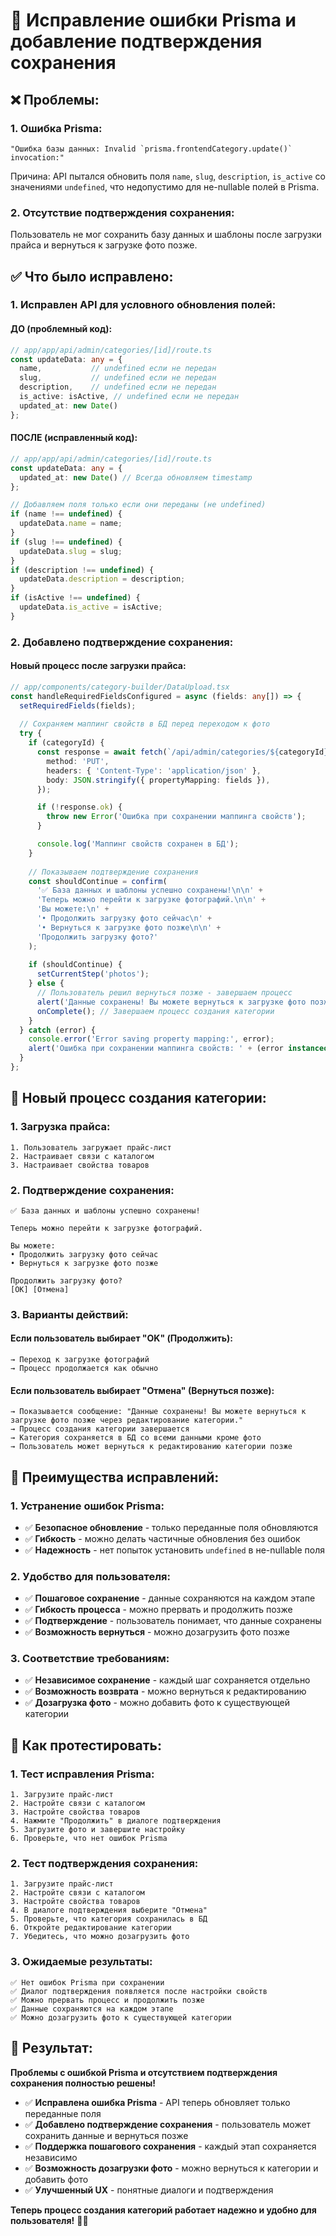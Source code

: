 # 🔧 Исправление ошибки Prisma и добавление подтверждения сохранения

## ❌ **Проблемы:**

### **1. Ошибка Prisma:**
```
"Ошибка базы данных: Invalid `prisma.frontendCategory.update()` invocation:"
```
Причина: API пытался обновить поля `name`, `slug`, `description`, `is_active` со значениями `undefined`, что недопустимо для не-nullable полей в Prisma.

### **2. Отсутствие подтверждения сохранения:**
Пользователь не мог сохранить базу данных и шаблоны после загрузки прайса и вернуться к загрузке фото позже.

## ✅ **Что было исправлено:**

### **1. Исправлен API для условного обновления полей:**

#### **ДО (проблемный код):**
```typescript
// app/app/api/admin/categories/[id]/route.ts
const updateData: any = {
  name,           // undefined если не передан
  slug,           // undefined если не передан  
  description,    // undefined если не передан
  is_active: isActive, // undefined если не передан
  updated_at: new Date()
};
```

#### **ПОСЛЕ (исправленный код):**
```typescript
// app/app/api/admin/categories/[id]/route.ts
const updateData: any = {
  updated_at: new Date() // Всегда обновляем timestamp
};

// Добавляем поля только если они переданы (не undefined)
if (name !== undefined) {
  updateData.name = name;
}
if (slug !== undefined) {
  updateData.slug = slug;
}
if (description !== undefined) {
  updateData.description = description;
}
if (isActive !== undefined) {
  updateData.is_active = isActive;
}
```

### **2. Добавлено подтверждение сохранения:**

#### **Новый процесс после загрузки прайса:**
```typescript
// app/components/category-builder/DataUpload.tsx
const handleRequiredFieldsConfigured = async (fields: any[]) => {
  setRequiredFields(fields);
  
  // Сохраняем маппинг свойств в БД перед переходом к фото
  try {
    if (categoryId) {
      const response = await fetch(`/api/admin/categories/${categoryId}`, {
        method: 'PUT',
        headers: { 'Content-Type': 'application/json' },
        body: JSON.stringify({ propertyMapping: fields }),
      });

      if (!response.ok) {
        throw new Error('Ошибка при сохранении маппинга свойств');
      }

      console.log('Маппинг свойств сохранен в БД');
    }
    
    // Показываем подтверждение сохранения
    const shouldContinue = confirm(
      '✅ База данных и шаблоны успешно сохранены!\n\n' +
      'Теперь можно перейти к загрузке фотографий.\n\n' +
      'Вы можете:\n' +
      '• Продолжить загрузку фото сейчас\n' +
      '• Вернуться к загрузке фото позже\n\n' +
      'Продолжить загрузку фото?'
    );
    
    if (shouldContinue) {
      setCurrentStep('photos');
    } else {
      // Пользователь решил вернуться позже - завершаем процесс
      alert('Данные сохранены! Вы можете вернуться к загрузке фото позже через редактирование категории.');
      onComplete(); // Завершаем процесс создания категории
    }
  } catch (error) {
    console.error('Error saving property mapping:', error);
    alert('Ошибка при сохранении маппинга свойств: ' + (error instanceof Error ? error.message : 'Неизвестная ошибка'));
  }
};
```

## 🔄 **Новый процесс создания категории:**

### **1. Загрузка прайса:**
```
1. Пользователь загружает прайс-лист
2. Настраивает связи с каталогом
3. Настраивает свойства товаров
```

### **2. Подтверждение сохранения:**
```
✅ База данных и шаблоны успешно сохранены!

Теперь можно перейти к загрузке фотографий.

Вы можете:
• Продолжить загрузку фото сейчас
• Вернуться к загрузке фото позже

Продолжить загрузку фото?
[OK] [Отмена]
```

### **3. Варианты действий:**

#### **Если пользователь выбирает "OK" (Продолжить):**
```
→ Переход к загрузке фотографий
→ Процесс продолжается как обычно
```

#### **Если пользователь выбирает "Отмена" (Вернуться позже):**
```
→ Показывается сообщение: "Данные сохранены! Вы можете вернуться к загрузке фото позже через редактирование категории."
→ Процесс создания категории завершается
→ Категория сохраняется в БД со всеми данными кроме фото
→ Пользователь может вернуться к редактированию категории позже
```

## 🎯 **Преимущества исправлений:**

### **1. Устранение ошибок Prisma:**
- ✅ **Безопасное обновление** - только переданные поля обновляются
- ✅ **Гибкость** - можно делать частичные обновления без ошибок
- ✅ **Надежность** - нет попыток установить `undefined` в не-nullable поля

### **2. Удобство для пользователя:**
- ✅ **Пошаговое сохранение** - данные сохраняются на каждом этапе
- ✅ **Гибкость процесса** - можно прервать и продолжить позже
- ✅ **Подтверждение** - пользователь понимает, что данные сохранены
- ✅ **Возможность вернуться** - можно дозагрузить фото позже

### **3. Соответствие требованиям:**
- ✅ **Независимое сохранение** - каждый шаг сохраняется отдельно
- ✅ **Возможность возврата** - можно вернуться к редактированию
- ✅ **Дозагрузка фото** - можно добавить фото к существующей категории

## 🚀 **Как протестировать:**

### **1. Тест исправления Prisma:**
```
1. Загрузите прайс-лист
2. Настройте связи с каталогом
3. Настройте свойства товаров
4. Нажмите "Продолжить" в диалоге подтверждения
5. Загрузите фото и завершите настройку
6. Проверьте, что нет ошибок Prisma
```

### **2. Тест подтверждения сохранения:**
```
1. Загрузите прайс-лист
2. Настройте связи с каталогом
3. Настройте свойства товаров
4. В диалоге подтверждения выберите "Отмена"
5. Проверьте, что категория сохранилась в БД
6. Откройте редактирование категории
7. Убедитесь, что можно дозагрузить фото
```

### **3. Ожидаемые результаты:**
```
✅ Нет ошибок Prisma при сохранении
✅ Диалог подтверждения появляется после настройки свойств
✅ Можно прервать процесс и продолжить позже
✅ Данные сохраняются на каждом этапе
✅ Можно дозагрузить фото к существующей категории
```

## 🎉 **Результат:**

**Проблемы с ошибкой Prisma и отсутствием подтверждения сохранения полностью решены!**

- ✅ **Исправлена ошибка Prisma** - API теперь обновляет только переданные поля
- ✅ **Добавлено подтверждение сохранения** - пользователь может сохранить данные и вернуться позже
- ✅ **Поддержка пошагового сохранения** - каждый этап сохраняется независимо
- ✅ **Возможность дозагрузки фото** - можно вернуться к категории и добавить фото
- ✅ **Улучшенный UX** - понятные диалоги и подтверждения

**Теперь процесс создания категорий работает надежно и удобно для пользователя!** 🎯✨

